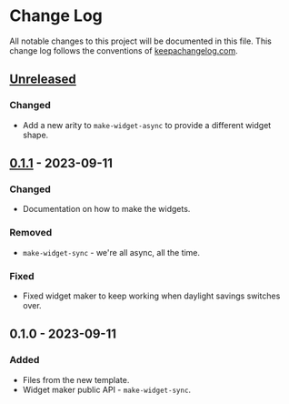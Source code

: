 # Change Log
All notable changes to this project will be documented in this file. This change log follows the conventions of [keepachangelog.com](http://keepachangelog.com/).

## [Unreleased]
### Changed
- Add a new arity to `make-widget-async` to provide a different widget shape.

## [0.1.1] - 2023-09-11
### Changed
- Documentation on how to make the widgets.

### Removed
- `make-widget-sync` - we're all async, all the time.

### Fixed
- Fixed widget maker to keep working when daylight savings switches over.

## 0.1.0 - 2023-09-11
### Added
- Files from the new template.
- Widget maker public API - `make-widget-sync`.

[Unreleased]: https://sourcehost.site/your-name/exercise-twentyfive/compare/0.1.1...HEAD
[0.1.1]: https://sourcehost.site/your-name/exercise-twentyfive/compare/0.1.0...0.1.1

